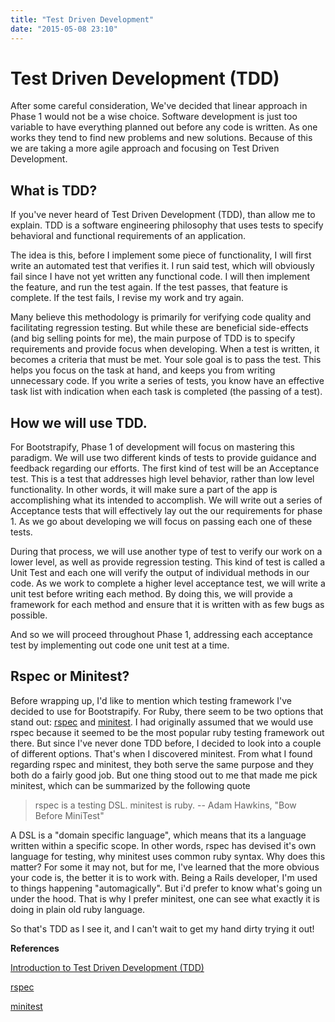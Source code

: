 ```yaml
---
title: "Test Driven Development"
date: "2015-05-08 23:10"
---
```


# Test Driven Development (TDD)

After some careful consideration, We've decided that linear approach in Phase 1 would not be a wise choice. Software development is just too variable to have everything planned out before any code is written. As one works they tend to find new problems and new solutions. Because of this we are taking a more agile approach and focusing on Test Driven Development.

## What is TDD?
If you've never heard of Test Driven Development (TDD), than allow me to explain. TDD is a software engineering philosophy that uses tests to specify behavioral and functional requirements of an application.

The idea is this, before I implement some piece of functionality, I will first write an automated test that verifies it. I run said test, which will obviously fail since I have not yet written any functional code. I will then implement the feature, and run the test again. If the test passes, that feature is complete. If the test fails, I revise my work and try again.

Many believe this methodology is primarily for verifying code quality and facilitating regression testing. But while these are beneficial side-effects (and big selling points for me), the main purpose of TDD is to specify requirements and provide focus when developing. When a test is written, it becomes a criteria that must be met. Your sole goal is to pass the test. This helps you focus on the task at hand, and keeps you from writing unnecessary code. If you write a series of tests, you know have an effective task list with indication when each task is completed (the passing of a test).

## How we will use TDD.
For Bootstrapify, Phase 1 of development will focus on mastering this paradigm. We will use two different kinds of tests to provide guidance and feedback regarding our efforts. The first kind of test will be an Acceptance test. This is a test that addresses high level behavior, rather than low level functionality. In other words, it will make sure a part of the app is accomplishing what its intended to accomplish. We will write out a series of Acceptance tests that will effectively lay out the our requirements for phase 1. As we go about developing we will focus on passing each one of these tests.

During that process, we will use another type of test to verify our work on a lower level, as well as provide regression testing. This kind of test is called a Unit Test and each one will verify the output of individual methods in our code. As we work to complete a higher level acceptance test, we will write a unit test before writing each method. By doing this, we will provide a framework for each method and ensure that it is written with as few bugs as possible.

And so we will proceed throughout Phase 1, addressing each acceptance test by implementing out code one unit test at a time.

## Rspec or Minitest?

Before wrapping up, I'd like to mention which testing framework I've decided to use for Bootstrapify. For Ruby, there seem to be two options that stand out: [rspec](http://rspec.info/) and [minitest](https://github.com/seattlerb/minitest). I had originally assumed that we would use rspec because it seemed to be the most popular ruby testing framework out there. But since I've never done TDD before, I decided to look into a couple of different options. That's when I discovered minitest. From what I found regarding rspec and minitest, they both serve the same purpose and they both do a fairly good job. But one thing stood out to me that made me pick minitest, which can be summarized by the following quote

> rspec is a testing DSL. minitest is ruby.
>-- Adam Hawkins, "Bow Before MiniTest"

A DSL is a "domain specific language", which means that its a language written within a specific scope. In other words, rspec has devised it's own language for testing, why minitest uses common ruby syntax. Why does this matter? For some it may not, but for me, I've learned that the more obvious your code is, the better it is to work with. Being a Rails developer, I'm used to things happening "automagically". But i'd prefer to know what's going un under the hood. That is why I prefer minitest, one can see what exactly it is doing in plain old ruby language.

So that's TDD as I see it, and I can't wait to get my hand dirty trying it out!


**References**

[Introduction to Test Driven Development (TDD)](http://agiledata.org/essays/tdd.html)

[rspec](http://rspec.info/)

[minitest](https://github.com/seattlerb/minitest)
